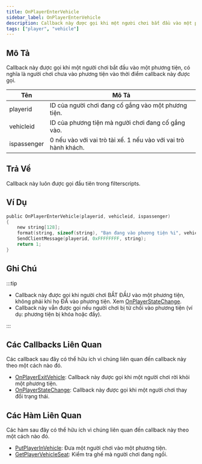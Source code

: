 ```yaml
---
title: OnPlayerEnterVehicle
sidebar_label: OnPlayerEnterVehicle
description: Callback này được gọi khi một người chơi bắt đầu vào một phương tiện, có nghĩa là người chơi chưa vào phương tiện vào thời điểm callback này được gọi.
tags: ["player", "vehicle"]
---
```


## Mô Tả

Callback này được gọi khi một người chơi bắt đầu vào một phương tiện, có nghĩa là người chơi chưa vào phương tiện vào thời điểm callback này được gọi.

| Tên          | Mô Tả                                                  |
| ------------ | ------------------------------------------------------ |
| playerid     | ID của người chơi đang cố gắng vào một phương tiện.   |
| vehicleid    | ID của phương tiện mà người chơi đang cố gắng vào.   |
| ispassenger  | 0 nếu vào với vai trò tài xế. 1 nếu vào với vai trò hành khách. |

## Trả Về

Callback này luôn được gọi đầu tiên trong filterscripts.

## Ví Dụ

```c
public OnPlayerEnterVehicle(playerid, vehicleid, ispassenger)
{
    new string[128];
    format(string, sizeof(string), "Bạn đang vào phương tiện %i", vehicleid);
    SendClientMessage(playerid, 0xFFFFFFFF, string);
    return 1;
}
```

## Ghi Chú

:::tip

- Callback này được gọi khi người chơi BẮT ĐẦU vào một phương tiện, không phải khi họ ĐÃ vào phương tiện. Xem [OnPlayerStateChange](OnPlayerStateChange).
- Callback này vẫn được gọi nếu người chơi bị từ chối vào phương tiện (ví dụ: phương tiện bị khóa hoặc đầy).

:::

## Các Callbacks Liên Quan

Các callback sau đây có thể hữu ích vì chúng liên quan đến callback này theo một cách nào đó.

- [OnPlayerExitVehicle](OnPlayerExitVehicle): Callback này được gọi khi một người chơi rời khỏi một phương tiện.
- [OnPlayerStateChange](OnPlayerStateChange): Callback này được gọi khi một người chơi thay đổi trạng thái.

## Các Hàm Liên Quan

Các hàm sau đây có thể hữu ích vì chúng liên quan đến callback này theo một cách nào đó.

- [PutPlayerInVehicle](../functions/PutPlayerInVehicle): Đưa một người chơi vào một phương tiện.
- [GetPlayerVehicleSeat](../functions/GetPlayerVehicleSeat): Kiểm tra ghế mà người chơi đang ngồi.